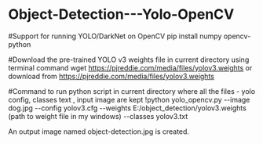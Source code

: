 # Object-Detection---Yolo-OpenCV

#Support for running YOLO/DarkNet on OpenCV
pip install numpy opencv-python

#Download the pre-trained YOLO v3 weights file in current directory using terminal command
wget https://pjreddie.com/media/files/yolov3.weights or  download from https://pjreddie.com/media/files/yolov3.weights

#Command to run python script in current directory where all the files - yolo config, classes text , input image are kept
!python yolo_opencv.py --image dog.jpg --config yolov3.cfg --weights E:/object_detection/yolov3.weights (path to weight file in my windows) --classes yolov3.txt

An output image named object-detection.jpg is created. 

